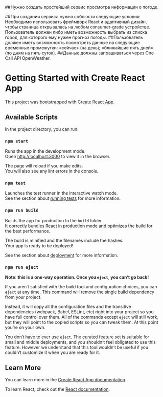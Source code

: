 ##Нужно создать простейший сервис просмотра информации о погоде.

##При создании сервиса нужно соблюсти следующие условия:
  Необходимо использовать фреймворк React и адаптивный дизайн, чтобы страница открывалась на любом consumer-grade устройстве.
  Пользователь должен либо иметь возможность выбрать из списка город, для которого ему нужен прогноз погоды.
##Пользователь должен иметь возможность посмотреть данные на следующие временные промежутки:
  «сейчас» (на день);
  «ближайшие пять дней» (по дням на пять суток).
##Данные должны запрашиваться через One Call API OpenWeather.



# Getting Started with Create React App

This project was bootstrapped with [Create React App](https://github.com/facebook/create-react-app).

## Available Scripts

In the project directory, you can run:

### `npm start`

Runs the app in the development mode.\
Open [http://localhost:3000](http://localhost:3000) to view it in the browser.

The page will reload if you make edits.\
You will also see any lint errors in the console.

### `npm test`

Launches the test runner in the interactive watch mode.\
See the section about [running tests](https://facebook.github.io/create-react-app/docs/running-tests) for more information.

### `npm run build`

Builds the app for production to the `build` folder.\
It correctly bundles React in production mode and optimizes the build for the best performance.

The build is minified and the filenames include the hashes.\
Your app is ready to be deployed!

See the section about [deployment](https://facebook.github.io/create-react-app/docs/deployment) for more information.

### `npm run eject`

**Note: this is a one-way operation. Once you `eject`, you can’t go back!**

If you aren’t satisfied with the build tool and configuration choices, you can `eject` at any time. This command will remove the single build dependency from your project.

Instead, it will copy all the configuration files and the transitive dependencies (webpack, Babel, ESLint, etc) right into your project so you have full control over them. All of the commands except `eject` will still work, but they will point to the copied scripts so you can tweak them. At this point you’re on your own.

You don’t have to ever use `eject`. The curated feature set is suitable for small and middle deployments, and you shouldn’t feel obligated to use this feature. However we understand that this tool wouldn’t be useful if you couldn’t customize it when you are ready for it.

## Learn More

You can learn more in the [Create React App documentation](https://facebook.github.io/create-react-app/docs/getting-started).

To learn React, check out the [React documentation](https://reactjs.org/).
